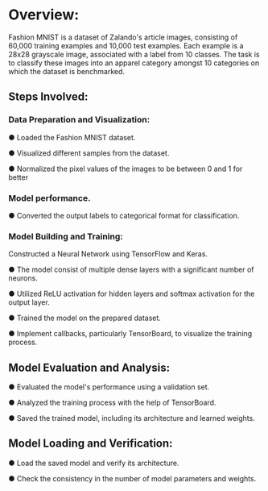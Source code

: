 # Overview:
Fashion MNIST is a dataset of Zalando's article images, consisting of 60,000 training
examples and 10,000 test examples. Each example is a 28x28 grayscale image,
associated with a label from 10 classes. The task is to classify these images into an
apparel category amongst 10 categories on which the dataset is benchmarked.
## Steps Involved:
### Data Preparation and Visualization:
● Loaded the Fashion MNIST dataset.

● Visualized different samples from the dataset.

● Normalized the pixel values of the images to be between 0 and 1 for better

### Model performance.
● Converted the output labels to categorical format for classification.

### Model Building and Training:

Constructed a Neural Network using TensorFlow and Keras.

● The model consist of multiple dense layers with a significant number of
neurons.

● Utilized ReLU activation for hidden layers and softmax activation for the output
layer.

● Trained the model on the prepared dataset.

● Implement callbacks, particularly TensorBoard, to visualize the training process.

## Model Evaluation and Analysis:

● Evaluated the model's performance using a validation set.

● Analyzed the training process with the help of TensorBoard.

● Saved the trained model, including its architecture and learned weights.

## Model Loading and Verification:

● Load the saved model and verify its architecture.

● Check the consistency in the number of model parameters and weights.
